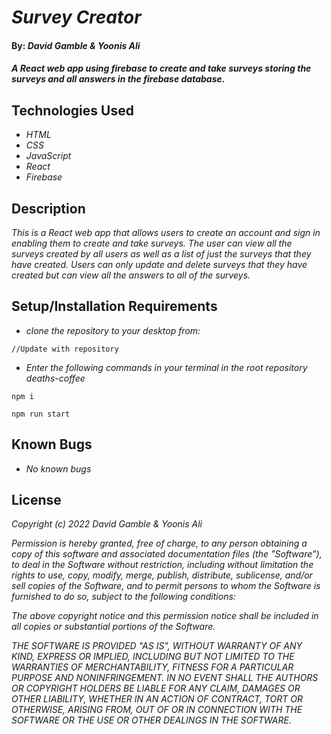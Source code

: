 # _Survey Creator_

#### By: _**David Gamble & Yoonis Ali**_

#### _A React web app using firebase to create and take surveys storing the surveys and all answers in the firebase database._

## Technologies Used

* _HTML_
* _CSS_
* _JavaScript_
* _React_
* _Firebase_

## Description

_This is a React web app that allows users to create an account and sign in enabling them to create and take surveys.  The user can view all the surveys created by all users as well as a list of just the surveys that they have created.  Users can only update and delete surveys that they have created but can view all the answers to all of the surveys._

## Setup/Installation Requirements

* _clone the repository to your desktop from:_
```
//Update with repository
```
* _Enter the following commands in your terminal in the root repository deaths-coffee_
```
npm i
```
```
npm run start
```

## Known Bugs

* _No known bugs_

## License

_Copyright (c) 2022 David Gamble & Yoonis Ali_

_Permission is hereby granted, free of charge, to any person obtaining a copy of this software and associated documentation files (the "Software"), to deal in the Software without restriction, including without limitation the rights to use, copy, modify, merge, publish, distribute, sublicense, and/or sell copies of the Software, and to permit persons to whom the Software is furnished to do so, subject to the following conditions:_

_The above copyright notice and this permission notice shall be included in all copies or substantial portions of the Software._

_THE SOFTWARE IS PROVIDED "AS IS", WITHOUT WARRANTY OF ANY KIND, EXPRESS OR IMPLIED, INCLUDING BUT NOT LIMITED TO THE WARRANTIES OF MERCHANTABILITY, FITNESS FOR A PARTICULAR PURPOSE AND NONINFRINGEMENT. IN NO EVENT SHALL THE AUTHORS OR COPYRIGHT HOLDERS BE LIABLE FOR ANY CLAIM, DAMAGES OR OTHER LIABILITY, WHETHER IN AN ACTION OF CONTRACT, TORT OR OTHERWISE, ARISING FROM, OUT OF OR IN CONNECTION WITH THE SOFTWARE OR THE USE OR OTHER DEALINGS IN THE SOFTWARE._
